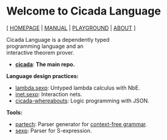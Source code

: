 # Welcome to Cicada Language

[ [HOMEPAGE](https://cicada-lang.org)
| [MANUAL](https://readonly.link/manuals/cicada-lang/cicada)
| [PLAYGROUND](https://cicada-lang.org/playground)
| [ABOUT](https://cicada-lang.org/about) ]

Cicada Language is a dependently typed <br>
programming language and an <br>
interactive theorem prover. <br>

- [**cicada**](https://github.com/cicada-lang/cicada): **The main repo.**

**Language design practices:**

- [lambda.sexp](https://github.com/cicada-lang/lambda.sexp): Untyped lambda calculus with NbE.
- [inet.sexp](https://github.com/cicada-lang/inet.sexp): Interaction nets.
- [cicada-whereabouts](https://github.com/cicada-lang/cicada-whereabouts): Logic programming with JSON.

**Tools:**

- [partech](https://github.com/cicada-lang/partech): Parser generator for [context-free grammar](https://en.wikipedia.org/wiki/Context-free_grammar).
- [sexp](https://github.com/cicada-lang/sexp): Parser for S-expression.
